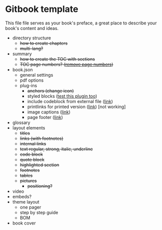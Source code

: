 # Gitbook template

This file file serves as your book's preface, a great place to describe your book's content and ideas.

* directory structure
  * ~~how to create chapters~~
  * ~~multi-lang?~~
* summary
  * ~~how to create the TOC with sections~~
  * ~~TOC page numbers? \([remove page numbers](https://github.com/GitbookIO/gitbook/issues/1223#issuecomment-213457068)\)~~
* book.json
  * general settings
  * pdf options
  * plug-ins
    * ~~anchors (change icon)~~
    * styled blocks ([test this plugin too](https://jim-moody.github.io/gitbook-plugin-styled-blockquotes/))
    * include codeblock from external file ([link](https://plugins.gitbook.com/plugin/include-codeblock))
    * printlinks for printed version ([link](https://plugins.gitbook.com/plugin/printlinks)) [not working]
    * image captions ([link](https://plugins.gitbook.com/plugin/image-captions-extended))
    * page footer ([link](https://plugins.gitbook.com/plugin/page-footer))
* glossary
* layout elements
  * ~~titles~~
  * ~~links \(with footnotes\)~~
  * ~~internal links~~
  * ~~text regular, strong, italic, underline~~
  * ~~code block~~
  * ~~quote block~~
  * ~~highlighted section~~
  * ~~footnotes~~
  * ~~tables~~
  * ~~pictures~~
    * ~~positioning?~~
* video
* embeds?
* theme layout
  * one pager
  * step by step guide
  * BOM
* book cover

